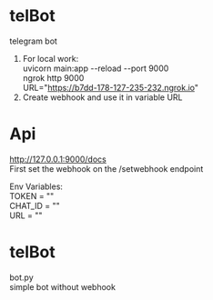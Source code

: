 # telBot
telegram bot

1. For local work:  
  uvicorn main:app --reload --port 9000  
  ngrok http 9000  
  URL="https://b7dd-178-127-235-232.ngrok.io"  
2. Create webhook and use it in variable URL

# Api
http://127.0.0.1:9000/docs  
First set the webhook on the /setwebhook endpoint  

Env Variables:  
TOKEN = ""  
CHAT_ID = ""  
URL = ""  

# telBot
bot.py  
simple bot without webhook
